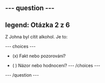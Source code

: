 --- question ---
---
legend: Otázka 2 z 6
---

Z Johna byl cítit alkohol. Je to:

--- choices ---
- (x) Fakt nebo pozorování?

- ( ) Názor nebo hodnocení?
--- /choices ---

--- /question ---
